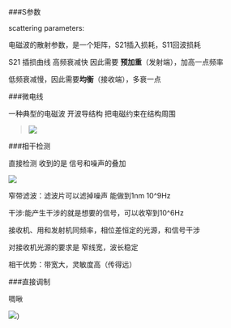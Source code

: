 ###S参数

scattering parameters:

电磁波的散射参数，是一个矩阵，S21插入损耗，S11回波损耗

S21 插损曲线 高频衰减快 因此需要 **预加重**（发射端），加高一点频率
 
低频衰减慢，因此需要**均衡**（接收端），多衰一点

###微电线

一种典型的电磁波 开波导结构  把电磁约束在结构周围
> ![](https://i.imgur.com/5umE6se.jpg)


###相干检测

直接检测 收到的是 信号和噪声的叠加

![](https://i.imgur.com/VWe57OW.jpg)

窄带滤波：滤波片可以滤掉噪声 能做到1nm 10^9Hz

干涉:能产生干涉的就是想要的信号，可以收窄到10^6Hz

接收机、用和发射机同频率，相位差恒定的光源，和信号干涉

对接收机光源的要求是 窄线宽，波长稳定

相干优势：带宽大，灵敏度高（传得远）

###直接调制

啁啾

![](https://i.imgur.com/f7ZRxNk.jpg)）